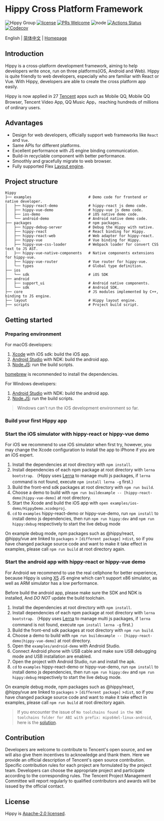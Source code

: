 # Hippy Cross Platform Framework

![Hippy Group](https://img.shields.io/badge/group-Hippy-blue.svg) [![license](https://img.shields.io/badge/license-Apache%202-blue)](https://github.com/Tencent/Hippy/blob/master/LICENSE) [![PRs Welcome](https://img.shields.io/badge/PRs-welcome-brightgreen.svg)](https://github.com/Tencent/Hippy/pulls) ![node](https://img.shields.io/badge/node-%3E%3D10.0.0-green.svg) [![Actions Status](https://github.com/Tencent/Hippy/workflows/build/badge.svg?branch=master)](https://github.com/Tencent/Hippy/actions) [![Codecov](https://img.shields.io/codecov/c/github/Tencent/Hippy)](https://codecov.io/gh/Tencent/Hippy)

English | [简体中文](./README.zh_CN.md) | [Homepage](//tencent.github.io/Hippy/)

## Introduction

Hippy is a cross-platform development framework, aiming to help developers write once, run on three platforms(iOS, Android and Web). Hippy is quite friendly to web developers, especially who are familiar with React or Vue. With Hippy, developers are able to create the cross platform app easily.

Hippy is now applied in 27 [Tencent](http://www.tencent.com/) apps such as Mobile QQ, Mobile QQ Browser, Tencent Video App, QQ Music App，reaching hundreds of millions of ordinary users.

## Advantages

* Design for web developers, officially support web frameworks like `React` and `Vue`.
* Same APIs for different platforms.
* Excellent performance with JS engine binding communication.
* Build-in recyclable component with better performance.
* Smoothly and gracefully migrate to web browser.
* Fully supported Flex [Layout engine](./layout).

## Project structure

```text
Hippy
├── examples                          # Demo code for frontend or native developer.
│   ├── hippy-react-demo              # hippy-react js demo code.
│   ├── hippy-vue-demo                # hippy-vue js demo code.
│   ├── ios-demo                      # iOS native demo code.
│   └── android-demo                  # Android native demo code.
├── packages                          # npm packages.
│   ├── hippy-debug-server            # Debug the Hippy with native.
│   ├── hippy-react                   # React binding for Hippy.
│   ├── hippy-react-web               # Web adapter for hippy-react.
│   ├── hippy-vue                     # Vue binding for Hippy.
│   ├── hippy-vue-css-loader          # Webpack loader for convert CSS text to JS AST.
│   ├── hippy-vue-native-components   # Native components extensions for hippy-vue.
│   ├── hippy-vue-router              # Vue router for hippy-vue.
│   └── types                         # Global type definition.
├── ios
│   └── sdk                           # iOS SDK
├── android
│   ├── support_ui                    # Android native components.
│   └── sdk                           # Android SDK.
├── core                              # JS modules implemented by C++, binding to JS engine.
├── layout                            # Hippy layout engine.
├── scripts                           # Project build script.
```

## Getting started

### Preparing environment

For macOS developers:

1. [Xcode](https://developer.apple.com/xcode/) with iOS sdk: build the iOS app.
2. [Android Studio](https://developer.android.com/studio) with NDK: build the android app.
3. [Node.JS](https://nodejs.org/en/): run the build scripts.

[homebrew](https://brew.sh/) is recommended to install the dependencies.

For Windows developers:

1. [Android Studio](https://developer.android.com/studio) with NDK: build the android app.
2. [Node.JS](https://nodejs.org/en/): run the build scripts.

> Windows can't run the iOS development environment so far.

### Build your first Hippy app

### Start the iOS simulator with hippy-react or hippy-vue demo

For iOS we recommend to use iOS simulator when first try, however, you may change the Xcode configuration to install the app to iPhone if you are an iOS expert.

1. Install the dependencies at root directory with `npm install`.
2. Install dependencies of each npm package at root directory with `lerna bootstrap`.
   （Hippy uses [Lerna](https://lerna.js.org/) to manage multi js packages, if `lerna` command is not found, execute `npm install lerna -g` first.）
3. Build the front-end sdk packages at root directory with `npm run build`.
4. Choose a demo to build with `npm run buildexample -- [hippy-react-demo|hippy-vue-demo]` at root directory.
5. Start the Xcode and build the iOS app with `open examples/ios-demo/HippyDemo.xcodeproj`.
6. `cd` to `examples` hippy-react-demo or hippy-vue-demo, run `npm install` to install demo js dependencies, then run `npm run hippy:dev` and `npm run hippy:debug` respectively to start the live debug mode

On example debug mode, npm packages such as @hippy/react, @hippy/vue are linked to `packages` > `[different package]` >`dist`, so if you have changed package source code and want to make it take effect in examples, please call `npm run build` at root directory again.

### Start the android app with hippy-react or hippy-vue demo

For Android we recommend to use the real cellphone for better experience, because Hippy is using [X5](https://x5.tencent.com/) JS engine which can't support x86 simulator, as well as ARM simulator has a low performance.

Before build the android app, please make sure the SDK and NDK is installed, And *DO NOT* update the build toolchain.

1. Install the dependencies at root directory with `npm install`.
2. Install dependencies of each npm package at root directory with `lerna bootstrap`.
   （Hippy uses [Lerna](https://lerna.js.org/) to manage multi js packages, if `lerna` command is not found, execute `npm install lerna -g` first.）
3. Build the front-end sdk packages at root directory with `npm run build`.
4. Choose a demo to build with `npm run buildexample -- [hippy-react-demo|hippy-vue-demo]` at root directory.
5. Open the `examples/android-demo` with Android Studio.
6. Connect Android phone with USB cable and make sure USB debugging mode and USB installation are enabled.
7. Open the project with Android Studio, run and install the apk.
8. `cd` to `examples` hippy-react-demo or hippy-vue-demo, run `npm install` to install demo js dependencies, then run `npm run hippy:dev` and `npm run hippy:debug` respectively to start the live debug mode.

On example debug mode, npm packages such as @hippy/react, @hippy/vue are linked to `packages` > `[different package]` >`dist`, so if you have changed package source code and want to make it take effect in examples, please call `npm run build` at root directory again.

> If you encounter the issue of `No toolchains found in the NDK toolchains folder for ABI with prefix: mips64el-linux-android`, here is the [solution](https://github.com/google/filament/issues/15#issuecomment-415423557).

## Contribution

Developers are welcome to contribute to Tencent's open source, and we will also give them incentives to acknowledge and thank them. Here we provide an official description of Tencent's open source contribution. Specific contribution rules for each project are formulated by the project team. Developers can choose the appropriate project and participate according to the corresponding rules. The Tencent Project Management Committee will report regularly to qualified contributors and awards will be issued by the official contact.

## License

Hippy is [Apache-2.0 licensed](./LICENSE).
